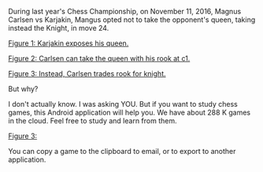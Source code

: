 During last year's Chess Championship, on November 11, 2016, Magnus Carlsen vs Karjakin, Mangus opted not to take the opponent's queen, taking instead the Knight, in move 24.

[Figure 1: Karjakin exposes his queen.](https://github.com/jj30/ChessPGNHelper/blob/master/csen_takes_k_not_q_0.png?raw=true)




[Figure 2: Carlsen can take the queen with his rook at c1.](https://github.com/jj30/ChessPGNHelper/blob/master/csen_takes_k_not_q_1.png?raw=true)



[Figure 3: Instead, Carlsen trades rook for knight.](https://github.com/jj30/ChessPGNHelper/blob/master/csen_takes_k_not_q_2.png?raw=true)

But why?

I don't actually know. I was asking YOU. But if you want to study chess games, this Android application will help you. We have about 288 K games in the cloud. Feel free to study and learn from them.



[Figure 3:](https://github.com/jj30/ChessPGNHelper/blob/master/clipboard.png?raw=true)

You can copy a game to the clipboard to email, or to export to another application.

